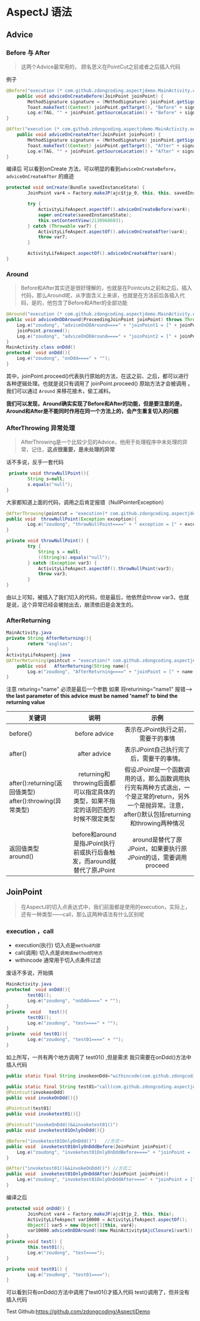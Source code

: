 # AspectJ 语法


## Advice
### Before  与  After
> 这两个Advice最常用的， 顾名思义在PointCut之前或者之后插入代码

例子
```java
@Before("execution (* com.github.zdongcoding.aspectjdemo.MainActivity.onCreate(..))")
    public void adviceOnCreateBefore(JoinPoint joinPoint) {
        MethodSignature signature = (MethodSignature) joinPoint.getSignature();
        Toast.makeText((Context) joinPoint.getTarget(), "Before" + signature.toShortString(), Toast.LENGTH_SHORT).show();
        Log.e(TAG, "" + joinPoint.getSourceLocation() + "Before" + signature.toShortString());
}

@After("execution (* com.github.zdongcoding.aspectjdemo.MainActivity.onCreate(..))")
    public void adviceOnCreateAfter(JoinPoint joinPoint) {
        MethodSignature signature = (MethodSignature) joinPoint.getSignature();
        Toast.makeText((Context) joinPoint.getTarget(), "After" + signature.toShortString(), Toast.LENGTH_SHORT).show();
        Log.e(TAG, "" + joinPoint.getSourceLocation() + "After" + signature.toShortString());
}
```
  编译后 可以看到onCreate 方法，可以明显的看到` adviceOnCreateBefore `， ` adviceOnCreateAfter ` 的痕迹
```java
protected void onCreate(Bundle savedInstanceState) {
        JoinPoint var4 = Factory.makeJP(ajc$tjp_0, this, this, savedInstanceState);

        try {
            ActivityLifeAspect.aspectOf().adviceOnCreateBefore(var4);
            super.onCreate(savedInstanceState);
            this.setContentView(2130968603);
        } catch (Throwable var7) {
            ActivityLifeAspect.aspectOf().adviceOnCreateAfter(var4);
            throw var7;
        }

        ActivityLifeAspect.aspectOf().adviceOnCreateAfter(var4);
}
```
### Around
>Before和After其实还是很好理解的，也就是在Pointcuts之前和之后，插入代码，那么Around呢，从字面含义上来讲，也就是在方法前后各插入代码，是的，他包含了Before和After的全部功能

```java
@Around("execution (* com.github.zdongcoding.aspectjdemo.MainActivity.onDdd())")
public void adviceOnDDAround(ProceedingJoinPoint joinPoint) throws Throwable {
    Log.e("zoudong", "adviceOnDDAround====" + "joinPoint1 = [" + joinPoint.getSignature() + "]");
    joinPoint.proceed();
    Log.e("zoudong", "adviceOnDDAround====" + "joinPoint2 = [" + joinPoint.getSignature() + "]");
}
MainActivity.class onDdd()
protected  void onDdd(){
    Log.e("zoudong", "onDdd====" + "");
}
```
其中，joinPoint.proceed()代表执行原始的方法，在这之前、之后，都可以进行各种逻辑处理。也就是说只有调用了 joinPoint.proceed() 原始方法才会被调用 。我们可以通过 ` Around ` 来移花接木，偷工减料。

**我们可以发现，Around确实实现了Before和After的功能，但是要注意的是，Around和After是不能同时作用在同一个方法上的，会产生重复切入的问题**

### AfterThrowing  异常处理
>AfterThrowing是一个比较少见的Advice，他用于处理程序中未处理的异常，记住，**这点很重要，是未处理的异常**

话不多说，反手一套代码
```java
 private void throwNullPoint(){
        String s=null;
        s.equals("null");
}
```
大家都知道上面的代码，调用之后肯定报错（NullPointerException）

```java
@AfterThrowing(pointcut = "execution(* com.github.zdongcoding.aspectjdemo.MainActivity.throwNullPoint(..))",throwing="exception")
public void  throwNullPoint(Exception exception){
        Log.e("zoudong", "throwNullPoint====" + " exception = [" + exception.toString() + "]");
}

private void throwNullPoint() {
        try {
            String s = null;
            ((String)s).equals("null");
        } catch (Exception var3) {
            ActivityLifeAspect.aspectOf().throwNullPoint(var3);
            throw var3;
        }
}
```
由以上可知，被插入了我们切入的代码，但是最后，他依然会throw var3，也就是说，这个异常已经会被抛出去，崩溃依旧是会发生的。
### AfterReturning
```java
MainActivity.java
private String AfterReturning(){
        return "asglsas";
}
ActivityLifeAspentj.java
@AfterReturning(pointcut = "execution(* com.github.zdongcoding.aspectjdemo.MainActivity.AfterReturning(..))",returning="name")
    public void   AfterReturning(String name){
        Log.e("zoudong", "AfterReturning====" + "joinPoint = [" + name + "]");
}
```
注意 returing="name" 必须是最后一个参数
如果 将returining="name1"  报错--> **the last parameter of this advice must be named 'name1' to bind the returning value**
  

|关键词  | 说明   | 示例 |
|-----|:------:|:------:|
|before() | before advice |表示在JPoint执行之前，需要干的事情
|after()  | after advice  |表示JPoint自己执行完了后，需要干的事情。
|after():returning(返回值类型)<br>after():throwing(异常类型) | returning和throwing后面都可以指定具体的类型，如果不指定的话则匹配的时候不限定类型  |  假设JPoint是一个函数调用的话，那么函数调用执行完有两种方式退出，一个是正常的return，另外一个是抛异常。注意，after()默认包括returning和throwing两种情况
| 返回值类型 around()   | before和around是指JPoint执行前或执行后备触发，而around就替代了原JPoint   |around是替代了原JPoint，如果要执行原JPoint的话，需要调用proceed
## JoinPoint
>在AspectJ的切入点表达式中，我们前面都是使用的execution，实际上，还有一种类型——call，那么这两种语法有什么区别呢
###  execution ，call
   + execution(执行) 切入点是` method内部 `
   + call(调用)   切入点是` 调用该method的地方 `
   + withincode  通常用于切入点条件过滤

废话不多说，开始搞
```java
MainActivity.java
protected  void onDdd(){
        test01();
        Log.e("zoudong", "onDdd====" + "");
}
private  void   test(){
        test01();
        Log.e("zoudong", "test====" + "");
}
private  void test01(){
        Log.e("zoudong", "test01====" + "");
}
```

如上所写，一共有两个地方调用了 test01() ,但是需求 我只需要在onDdd()方法中插入代码

```java
public static final String invokeonDdd="withincode(com.github.zdongcoding.aspectjdemo.MainActivity.onDdd(..))";

public static final String test01="call(com.github.zdongcoding.aspectjdemo.MainActivity.test01(..))";
@Pointcut(invokeonDdd)
public void invokeOnDdd(){}

@Pointcut(test01)
public void invoketest01(){}

@Pointcut("invokeOnDdd()&&invoketest01()")
public void invoketest01OnlyOnDdd(){}

@Before("invoketest01OnlyOnDdd()")   //方式一
public void  invoketest01OnlyOnDddBefore(JoinPoint joinPoint){
    Log.e("zoudong", "invoketest01OnlyOnDddBefore====" + "joinPoint = [" joinPoint.getSourceLocation() + "]");
}

@After("invoketest01()&&invokeOnDdd()") //方式二
public void  invoketest01OnlyOnDddAfter(JoinPoint joinPoint){
    Log.e("zoudong", "invoketest01OnlyOnDddAfter====" + "joinPoint = [" joinPoint.getSourceLocation() + "]");
}
```
编译之后

```java
protected void onDdd() {
        JoinPoint var4 = Factory.makeJP(ajc$tjp_2, this, this);
        ActivityLifeAspect var10000 = ActivityLifeAspect.aspectOf();
        Object[] var5 = new Object[]{this, var4};
        var10000.adviceOnDDAround((new MainActivity$AjcClosure1(var5)).linkClosureAndJoinPoint(69648));
}
private void test() {
        this.test01();
        Log.e("zoudong", "test====");
}

private void test01() {
        Log.e("zoudong", "test01====");
}
```
可以看到只有onDdd()方法中调用了test01()才插入代码  test()调用了，但并没有插入代码


Test Github:<https://github.com/zdongcoding/AspectjDemo>
